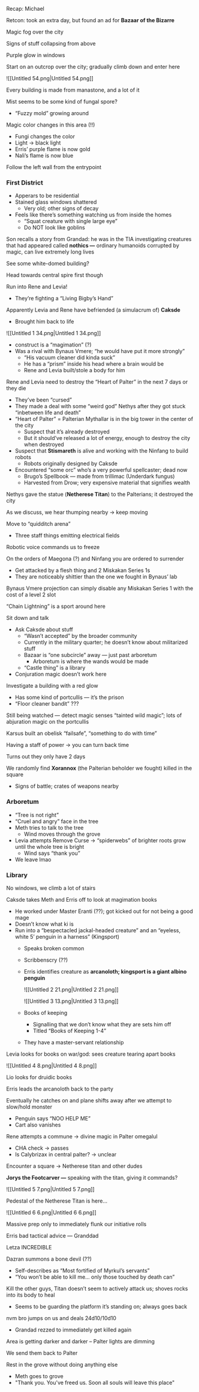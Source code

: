 Recap: Michael

Retcon: took an extra day, but found an ad for **Bazaar of the Bizarre**

Magic fog over the city

Signs of stuff collapsing from above

Purple glow in windows

Start on an outcrop over the city; gradually climb down and enter here

![[Untitled 54.png|Untitled 54.png]]

Every building is made from manastone, and a lot of it

Mist seems to be some kind of fungal spore?

- “Fuzzy mold” growing around

Magic color changes in this area (!!)

- Fungi changes the color
- Light → black light
- Erris’ purple flame is now gold
- Nali’s flame is now blue

  

Follow the left wall from the entrypoint

### First District

- Apperars to be residential
- Stained glass windows shattered
    - Very old; other signs of decay
- Feels like there’s something watching us from inside the homes
    - “Squat creature with single large eye”
    - Do NOT look like goblins

Son recalls a story from Grandad: he was in the TIA investigating creatures that had appeared called **nothics —** ordinary humanoids corrupted by magic, can live extremely long lives

See some white-domed building?

Head towards central spire first though

Run into Rene and Levia!

- They’re fighting a “Living Bigby’s Hand”

  

Apparently Levia and Rene have befriended (a simulacrum of) **Caksde**

- Brought him back to life

![[Untitled 1 34.png|Untitled 1 34.png]]

- construct is a “magimation” (?)
- Was a rival with Bynaus Vmere; “he would have put it more strongly”
    - “His vacuum cleaner did kinda suck”
    - He has a “prism” inside his head where a brain would be
    - Rene and Levia built/stole a body for him

Rene and Levia need to destroy the “Heart of Palter” in the next 7 days or they die

- They’ve been “cursed”
- They made a deal with some “weird god” Nethys after they got stuck “inbetween life and death”
- “Heart of Palter” = Palterian Mythallar is in the big tower in the center of the city
    - Suspect that it’s already destroyed
    - But it should’ve released a lot of energy, enough to destroy the city when destroyed
- Suspect that **Stismareth** is alive and working with the Ninfang to build robots
    - Robots originally designed by Caksde
- Encountered “some orc” who’s a very powerful spellcaster; dead now
    - Brugo’s Spellbook — made from trillimac (Underdark fungus)
    - Harvested from Drow; very expensive material that signifies wealth

Nethys gave the statue (**Netherese Titan**) to the Palterians; it destroyed the city

  

As we discuss, we hear thumping nearby → keep moving

  

Move to “quidditch arena”

- Three staff things emitting electrical fields

  

Robotic voice commands us to freeze

On the orders of Maegona (?) and Ninfang you are ordered to surrender

- Get attacked by a flesh thing and 2 Miskakan Series 1s
- They are noticeably shittier than the one we fought in Bynaus’ lab

Bynaus Vmere projection can simply disable any Miskakan Series 1 with the cost of a level 2 slot

“Chain Lightning” is a sport around here

  

Sit down and talk

- Ask Caksde about stuff
    - “Wasn’t accepted” by the broader community
    - Currently in the military quarter; he doesn’t know about militarized stuff
    - Bazaar is “one subcircle” away — just past arboretum
        - Arboretum is where the wands would be made
    - “Castle thing” is a library
- Conjuration magic doesn’t work here

  

Investigate a building with a red glow

- Has some kind of portcullis — it’s the prison
- “Floor cleaner bandit” ???

Still being watched — detect magic senses “tainted wild magic”; lots of abjuration magic on the portcullis

  

Karsus built an obelisk “failsafe”, “something to do with time”

Having a staff of power → you can turn back time

Turns out they only have 2 days

  

We randomly find **Xorannox** (the Palterian beholder we fought) killed in the square

- Signs of battle; crates of weapons nearby

  

### Arboretum

- “Tree is not right”
- “Cruel and angry” face in the tree
- Meth tries to talk to the tree
    - Wind moves through the grove
- Levia attempts Remove Curse → “spiderwebs” of brighter roots grow until the whole tree is bright
    - Wind says “thank you”
- We leave lmao

### Library

No windows, we climb a lot of stairs

Caksde takes Meth and Erris off to look at magimation books

- He worked under Master Eranti (??); got kicked out for not being a good mage
- Doesn’t know what ki is
- Run into a “bespectacled jackal-headed creature” and an “eyeless, white 5’ penguin in a harness” (Kingsport)
    - Speaks broken common
    - Scribbenscry (??)
    - Erris identifies creature as **arcanoloth; kingsport is a giant albino penguin**
        
        ![[Untitled 2 21.png|Untitled 2 21.png]]
        
        ![[Untitled 3 13.png|Untitled 3 13.png]]
        
    - Books of keeping
        - Signalling that we don’t know what they are sets him off
        - Titled “Books of Keeping 1-4”
    - They have a master-servant relationship

Levia looks for books on war/god: sees creature tearing apart books

![[Untitled 4 8.png|Untitled 4 8.png]]

Lio looks for druidic books

  

Erris leads the arcanoloth back to the party

Eventually he catches on and plane shifts away after we attempt to slow/hold monster

- Penguin says “NOO HELP ME”
- Cart also vanishes

Rene attempts a commune → divine magic in Palter omegalul

- CHA check → passes
- Is Calybrizax in central palter? → unclear

Encounter a square → Netherese titan and other dudes

**Jorys the Footcarver —** speaking with the titan, giving it commands?

![[Untitled 5 7.png|Untitled 5 7.png]]

Pedestal of the Netherese Titan is here…

![[Untitled 6 6.png|Untitled 6 6.png]]

Massive prep only to immediately flunk our initiative rolls

Erris bad tactical advice — Granddad

Letza INCREDIBLE

  

Dazran summons a bone devil (??)

- Self-describes as “Most fortified of Myrkul’s servants”
- “You won’t be able to kill me… only those touched by death can”

Kill the other guys, Titan doesn’t seem to actively attack us; shoves rocks into its body to heal

- Seems to be guarding the platform it’s standing on; always goes back

nvm bro jumps on us and deals 24d10/10d10

- Grandad rezzed to immediately get killed again

Area is getting darker and darker – Palter lights are dimming

We send them back to Palter

Rest in the grove without doing anything else
- Meth goes to grove
- "Thank you. You've freed us. Soon all souls will leave this place"